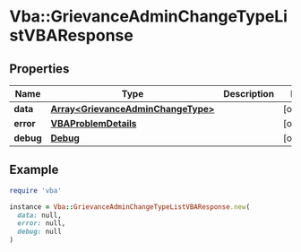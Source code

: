 # Vba::GrievanceAdminChangeTypeListVBAResponse

## Properties

| Name | Type | Description | Notes |
| ---- | ---- | ----------- | ----- |
| **data** | [**Array&lt;GrievanceAdminChangeType&gt;**](GrievanceAdminChangeType.md) |  | [optional] |
| **error** | [**VBAProblemDetails**](VBAProblemDetails.md) |  | [optional] |
| **debug** | [**Debug**](Debug.md) |  | [optional] |

## Example

```ruby
require 'vba'

instance = Vba::GrievanceAdminChangeTypeListVBAResponse.new(
  data: null,
  error: null,
  debug: null
)
```

